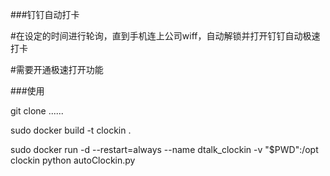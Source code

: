 ###钉钉自动打卡

#在设定的时间进行轮询，直到手机连上公司wiff，自动解锁并打开钉钉自动极速打卡

#需要开通极速打开功能

###使用

git clone ......

sudo docker build -t clockin .

sudo docker run -d --restart=always --name dtalk_clockin -v "$PWD":/opt clockin python autoClockin.py
